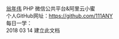 [翁年伟](https://github.com/111ANY)	PHP	微信公共平台&阿里云小蜜</br>
个人GitHub网址：https://github.com/111ANY</br>
每日一学：</br>
2018 03 14 建立此文档</br>
